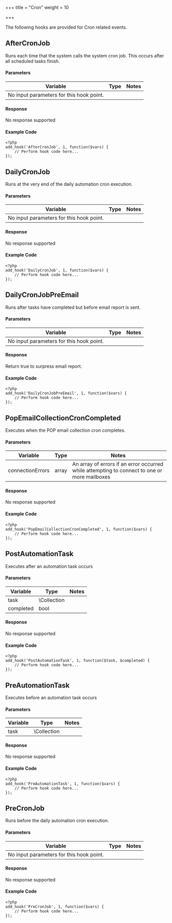 +++
title = "Cron"
weight = 10

+++

The following hooks are provided for Cron related events.

## AfterCronJob

Runs each time that the system calls the system cron job. This occurs after all scheduled tasks finish.

#### Parameters

| Variable | Type | Notes |
| -------- | ---- | ----- |
| No input parameters for this hook point. |

#### Response

No response supported

#### Example Code

```
<?php
add_hook('AfterCronJob', 1, function($vars) {
    // Perform hook code here...
});
```

## DailyCronJob

Runs at the very end of the daily automation cron execution.

#### Parameters

| Variable | Type | Notes |
| -------- | ---- | ----- |
| No input parameters for this hook point. |

#### Response

No response supported

#### Example Code

```
<?php
add_hook('DailyCronJob', 1, function($vars) {
    // Perform hook code here...
});
```

## DailyCronJobPreEmail

Runs after tasks have completed but before email report is sent.

#### Parameters

| Variable | Type | Notes |
| -------- | ---- | ----- |
| No input parameters for this hook point. |

#### Response

Return true to surpress email report.

#### Example Code

```
<?php
add_hook('DailyCronJobPreEmail', 1, function($vars) {
    // Perform hook code here...
});
```

## PopEmailCollectionCronCompleted

Executes when the POP email collection cron completes.

#### Parameters

| Variable | Type | Notes |
| -------- | ---- | ----- |
| connectionErrors | array | An array of errors if an error occurred while attempting to connect to one or more mailboxes |

#### Response

No response supported

#### Example Code

```
<?php
add_hook('PopEmailCollectionCronCompleted', 1, function($vars) {
    // Perform hook code here...
});
```

## PostAutomationTask

Executes after an automation task occurs

#### Parameters

| Variable | Type | Notes |
| -------- | ---- | ----- |
| task | \Collection |  |
| completed | bool |  |

#### Response

No response supported

#### Example Code

```
<?php
add_hook('PostAutomationTask', 1, function($task, $completed) {
    // Perform hook code here...
});
```

## PreAutomationTask

Executes before an automation task occurs

#### Parameters

| Variable | Type | Notes |
| -------- | ---- | ----- |
| task | \Collection |  |

#### Response

No response supported

#### Example Code

```
<?php
add_hook('PreAutomationTask', 1, function($vars) {
    // Perform hook code here...
});
```

## PreCronJob

Runs before the daily automation cron execution.

#### Parameters

| Variable | Type | Notes |
| -------- | ---- | ----- |
| No input parameters for this hook point. |

#### Response

No response supported

#### Example Code

```
<?php
add_hook('PreCronJob', 1, function($vars) {
    // Perform hook code here...
});
```

